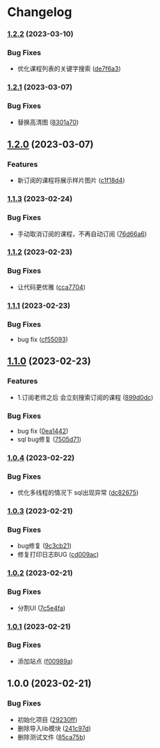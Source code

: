 # Changelog

### [1.2.2](https://github.com/envyafish/mr_plugins/compare/v1.2.1...v1.2.2) (2023-03-10)


### Bug Fixes

* 优化课程列表的关键字搜索 ([de7f6a3](https://github.com/envyafish/mr_plugins/commit/de7f6a3dc0e4f883006fa4f84126194b35da3b85))

### [1.2.1](https://github.com/envyafish/mr_plugins/compare/v1.2.0...v1.2.1) (2023-03-07)


### Bug Fixes

* 替换高清图 ([8301a70](https://github.com/envyafish/mr_plugins/commit/8301a702c82c85c7d795df0259453ca41ac835d0))

## [1.2.0](https://github.com/envyafish/mr_plugins/compare/v1.1.3...v1.2.0) (2023-03-07)


### Features

* 新订阅的课程将展示样片图片 ([c1f18d4](https://github.com/envyafish/mr_plugins/commit/c1f18d4a22eeacb07fe9713d447e4a48c781481d))

### [1.1.3](https://github.com/envyafish/mr_plugins/compare/v1.1.2...v1.1.3) (2023-02-24)


### Bug Fixes

* 手动取消订阅的课程，不再自动订阅 ([76d66a6](https://github.com/envyafish/mr_plugins/commit/76d66a614b57e9e80e60eb438f21c241484250f8))

### [1.1.2](https://github.com/envyafish/mr_plugins/compare/v1.1.1...v1.1.2) (2023-02-23)


### Bug Fixes

* 让代码更优雅 ([cca7704](https://github.com/envyafish/mr_plugins/commit/cca7704fb061a08d9e245aecbaf8546a2e693fbf))

### [1.1.1](https://github.com/envyafish/mr_plugins/compare/v1.1.0...v1.1.1) (2023-02-23)


### Bug Fixes

* bug fix ([cf55093](https://github.com/envyafish/mr_plugins/commit/cf5509373cd19e9f2cea5173e725a7e84b46b936))

## [1.1.0](https://github.com/envyafish/mr_plugins/compare/v1.0.4...v1.1.0) (2023-02-23)


### Features

* 1.订阅老师之后 会立刻搜索订阅的课程 ([899d0dc](https://github.com/envyafish/mr_plugins/commit/899d0dca36cadc99e8c20cd972fc3957d4ab0dec))


### Bug Fixes

* bug fix ([0ea1442](https://github.com/envyafish/mr_plugins/commit/0ea14427040ef075ca088936c0de6be60e441706))
* sql bug修复 ([7505d71](https://github.com/envyafish/mr_plugins/commit/7505d710830c66558626bba7a8ed75c107b06f62))

### [1.0.4](https://github.com/envyafish/mr_plugins/compare/v1.0.3...v1.0.4) (2023-02-22)


### Bug Fixes

* 优化多线程的情况下 sql出现异常 ([dc82675](https://github.com/envyafish/mr_plugins/commit/dc82675b6f28fa5dd1c6c7f175e978a99bcf2ef6))

### [1.0.3](https://github.com/envyafish/mr_plugins/compare/v1.0.2...v1.0.3) (2023-02-21)


### Bug Fixes

* bug修复 ([9c3cb21](https://github.com/envyafish/mr_plugins/commit/9c3cb21eeea551fc990492ba0854d4750b0fe386))
* 修复打印日志BUG ([cd009ac](https://github.com/envyafish/mr_plugins/commit/cd009ace749e64daa88e1b8d9a674997d2af6797))

### [1.0.2](https://github.com/envyafish/mr_plugins/compare/v1.0.1...v1.0.2) (2023-02-21)


### Bug Fixes

* 分割UI ([7c5e4fa](https://github.com/envyafish/mr_plugins/commit/7c5e4fa02328cdd822fbc9a650c48a0c2df359a6))

### [1.0.1](https://github.com/envyafish/mr_plugins/compare/v1.0.0...v1.0.1) (2023-02-21)


### Bug Fixes

* 添加站点 ([f00989a](https://github.com/envyafish/mr_plugins/commit/f00989a28d350b2bb5982a109129479af246514a))

## 1.0.0 (2023-02-21)


### Bug Fixes

* 初始化项目 ([29230ff](https://github.com/envyafish/mr_plugins/commit/29230fffd7d25d16ce4a58431b1c85b2b00c0219))
* 删除导入lib模块 ([241c97d](https://github.com/envyafish/mr_plugins/commit/241c97d0a1f73c58c92fec4d08d3c811f9c678c0))
* 删除测试文件 ([85ca75b](https://github.com/envyafish/mr_plugins/commit/85ca75bcca2b367e3db22179d5c277952a7400d1))
